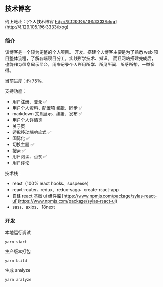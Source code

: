 ## 技术博客

线上地址：[个人技术博客 http://8.129.105.196:3333/blog](http://8.129.105.196:3333/blog)

### 简介

该博客是一个较为完整的个人项目。
开发、搭建个人博客主要是为了熟悉 web 项目整体流程，了解各端项目分工，实践所学技术、知识。
而且网站搭建完成后，也能作为信息展示平台，用来记录个人所用所学、所见所闻、所感所想。一举多得。

当前进度：约 75%。

支持功能：

- 用户注册、登录 ✅
- 用户个人资料、配置项 编辑、同步 ✅
- markdown 文章展示、编辑、发布 ✅
- 用户个人详情页
- 关于页
- 适配移动端响应式 ✅
- 国际化 ✅
- 切换主题 ✅
- 搜索 ✅
- 用户阅读、点赞 ✅
- 用户评论

技术栈：

- react（100% react hooks、suspense）
- react-router、redux、redux-saga、create-react-app
- 自建 react 基础 ui 组件库 [https://www.npmjs.com/package/sylas-react-ui](https://www.npmjs.com/package/sylas-react-ui)
- sass、axios、i18next

### 开发

本地运行调试

```shell
yarn start
```

生产版本打包

```shell
yarn build
```

生成 analyze

```shell
yarn analyze
```
